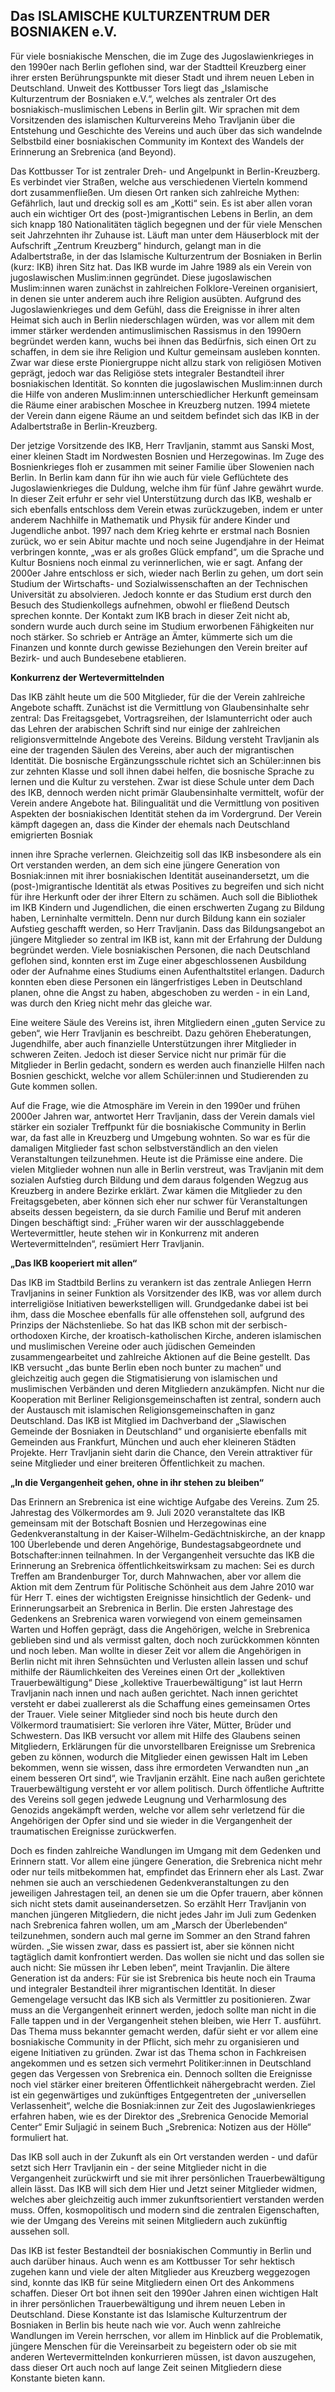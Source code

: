 ## Das ISLAMISCHE KULTURZENTRUM DER BOSNIAKEN e.V.

Für viele bosniakische Menschen, die im Zuge des Jugoslawienkrieges in den 1990er nach Berlin geflohen sind, war der Stadtteil Kreuzberg einer ihrer ersten Berührungspunkte mit dieser Stadt und ihrem neuen Leben in Deutschland. Unweit des Kottbusser Tors liegt das „Islamische Kulturzentrum der Bosniaken e.V.“, welches als zentraler Ort des bosniakisch-muslimischen Lebens in Berlin gilt. Wir sprachen mit dem Vorsitzenden des islamischen Kulturvereins Meho Travljanin über die Entstehung und Geschichte des Vereins und auch über das sich wandelnde Selbstbild einer bosniakischen Community im Kontext des Wandels der Erinnerung an Srebrenica (and Beyond). 

Das Kottbusser Tor ist zentraler Dreh- und Angelpunkt in Berlin-Kreuzberg. Es verbindet vier Straßen, welche aus verschiedenen Vierteln kommend dort zusammenfließen. Um diesen Ort ranken sich zahlreiche Mythen: Gefährlich, laut und dreckig soll es am „Kotti“ sein. Es ist aber allen voran auch ein wichtiger Ort des (post-)migrantischen Lebens in Berlin, an dem sich knapp 180 Nationalitäten täglich begegnen und der für viele Menschen seit Jahrzehnten ihr Zuhause ist. Läuft man unter dem Häuserblock mit der Aufschrift „Zentrum Kreuzberg“ hindurch, gelangt man in die Adalbertstraße, in der das Islamische Kulturzentrum der Bosniaken in Berlin (kurz: IKB) ihren Sitz hat. 
Das IKB wurde im Jahre 1989 als ein Verein von jugoslawischen Muslim:innen gegründet. Diese jugoslawischen Muslim:innen waren zunächst in zahlreichen Folklore-Vereinen organisiert, in denen sie unter anderem auch ihre Religion ausübten. Aufgrund des Jugoslawienkrieges und dem Gefühl, dass die Ereignisse in ihrer alten Heimat sich auch in Berlin niederschlagen würden, was vor allem mit dem immer stärker werdenden antimuslimischen Rassismus in den 1990ern begründet werden kann, wuchs bei ihnen das Bedürfnis, sich einen Ort zu schaffen, in dem sie ihre Religion und Kultur gemeinsam ausleben konnten. Zwar war diese erste Pioniergruppe nicht allzu stark von religiösen Motiven geprägt, jedoch war das Religiöse stets integraler Bestandteil ihrer bosniakischen Identität. So konnten die jugoslawischen Muslim:innen durch die Hilfe von anderen Muslim:innen unterschiedlicher Herkunft gemeinsam die Räume einer arabischen Moschee in Kreuzberg nutzen. 1994 mietete der Verein dann eigene Räume an und seitdem befindet sich das IKB in der Adalbertstraße in Berlin-Kreuzberg.  

Der jetzige Vorsitzende des IKB, Herr Travljanin, stammt aus Sanski Most, einer kleinen Stadt im Nordwesten Bosnien und Herzegowinas. Im Zuge des Bosnienkrieges floh er zusammen mit seiner Familie über Slowenien nach Berlin. In Berlin kam dann für ihn wie auch für viele Geflüchtete des Jugoslawienkrieges die Duldung, welche ihm für fünf Jahre gewährt wurde.  In dieser Zeit erfuhr er sehr viel Unterstützung durch das IKB, weshalb er sich ebenfalls entschloss dem Verein etwas zurückzugeben, indem er unter anderem Nachhilfe in Mathematik und Physik für andere Kinder und Jugendliche anbot. 
1997 nach dem Krieg kehrte er erstmal nach Bosnien zurück, wo er sein Abitur machte und noch seine Jugendjahre in der Heimat verbringen konnte, „was er als großes Glück empfand“, um die Sprache und Kultur Bosniens noch einmal zu verinnerlichen, wie er sagt. 
Anfang der 2000er Jahre entschloss er sich, wieder nach Berlin zu gehen, um dort sein Studium der Wirtschafts- und Sozialwissenschaften an der Technischen Universität zu absolvieren. Jedoch konnte er das Studium erst durch den Besuch des Studienkollegs aufnehmen, obwohl er fließend Deutsch sprechen konnte. Der Kontakt zum IKB brach in dieser Zeit nicht ab, sondern wurde auch durch seine im Studium erworbenen Fähigkeiten nur noch stärker. So schrieb er Anträge an Ämter, kümmerte sich um die Finanzen und konnte durch gewisse Beziehungen den Verein breiter auf Bezirk- und auch Bundesebene etablieren. 

**Konkurrenz der Wertevermittelnden**

Das IKB zählt heute um die 500 Mitglieder, für die der Verein zahlreiche Angebote schafft. Zunächst ist die Vermittlung von Glaubensinhalte sehr zentral: Das Freitagsgebet, Vortragsreihen, der Islamunterricht oder auch das Lehren der arabischen Schrift sind nur einige der zahlreichen religionsvermittelnde Angebote des Vereins. 
Bildung versteht Travljanin als eine der tragenden Säulen des Vereins, aber auch der migrantischen Identität. Die bosnische Ergänzungsschule richtet sich an Schüler:innen bis zur zehnten Klasse und soll ihnen dabei helfen, die bosnische Sprache zu lernen und die Kultur zu verstehen. Zwar ist diese Schule unter dem Dach des IKB, dennoch werden nicht primär Glaubensinhalte vermittelt, wofür der Verein andere Angebote hat. Bilingualität und die Vermittlung von positiven Aspekten der bosniakischen Identität stehen da im Vordergrund. Der Verein kämpft dagegen an, dass die Kinder der ehemals nach Deutschland emigrierten Bosniak




innen ihre Sprache verlernen. Gleichzeitig soll das IKB insbesondere als ein Ort verstanden werden, an dem sich eine jüngere Generation von Bosniak:innen mit ihrer bosniakischen Identität auseinandersetzt, um die (post-)migrantische Identität als etwas Positives zu begreifen und sich nicht für ihre Herkunft oder der ihrer Eltern zu schämen. Auch soll die Bibliothek im IKB Kindern und Jugendlichen, die einen erschwerten Zugang zu Bildung haben, Lerninhalte vermitteln. Denn nur durch Bildung kann ein sozialer Aufstieg geschafft werden, so Herr Travljanin.
Dass das Bildungsangebot an jüngere Mitglieder so zentral im IKB ist, kann mit der Erfahrung der Duldung begründet werden. Viele bosniakischen Personen, die nach Deutschland geflohen sind, konnten erst im Zuge einer abgeschlossenen Ausbildung oder der Aufnahme eines Studiums einen Aufenthaltstitel erlangen. Dadurch konnten eben diese Personen ein längerfristiges Leben in Deutschland planen, ohne die Angst zu haben, abgeschoben zu werden - in ein Land, was durch den Krieg nicht mehr das gleiche war. 

Eine weitere Säule des Vereins ist, ihren Mitgliedern einen „guten Service zu geben“, wie Herr Travljanin es beschreibt. Dazu gehören Eheberatungen, Jugendhilfe, aber auch finanzielle Unterstützungen ihrer Mitglieder in schweren Zeiten. Jedoch ist dieser Service nicht nur primär für die Mitglieder in Berlin gedacht, sondern es werden auch finanzielle Hilfen nach Bosnien geschickt, welche vor allem Schüler:innen und Studierenden zu Gute kommen sollen.

Auf die Frage, wie die Atmosphäre im Verein in den 1990er und frühen 2000er Jahren war, antwortet Herr Travljanin, dass der Verein damals viel stärker ein sozialer Treffpunkt für die bosniakische Community in Berlin war, da fast alle in Kreuzberg und Umgebung wohnten. So war es für die damaligen Mitglieder fast schon selbstverständlich an den vielen Veranstaltungen teilzunehmen. 
Heute ist die Prämisse eine andere. Die vielen Mitglieder wohnen nun alle in Berlin verstreut, was Travljanin mit dem sozialen Aufstieg durch Bildung und dem daraus folgenden Wegzug aus Kreuzberg in andere Bezirke erklärt. Zwar kämen die Mitglieder zu den Freitagsgebeten, aber können sich eher nur schwer für Veranstaltungen abseits dessen begeistern, da sie durch Familie und Beruf mit anderen Dingen beschäftigt sind: „Früher waren wir der ausschlaggebende Wertevermittler, heute stehen wir in Konkurrenz mit anderen Wertevermittelnden“, resümiert Herr Travljanin. 


**„Das IKB kooperiert mit allen“**

Das IKB im Stadtbild Berlins zu verankern ist das zentrale Anliegen Herrn Travljanins in seiner Funktion als Vorsitzender des IKB, was vor allem durch interreligiöse Initiativen bewerkstelligen will. Grundgedanke dabei ist bei ihm, dass die Moschee ebenfalls für alle offenstehen soll, aufgrund des Prinzips der Nächstenliebe. So hat das IKB schon mit der serbisch-orthodoxen Kirche, der kroatisch-katholischen Kirche, anderen islamischen und muslimischen Vereine oder auch jüdischen Gemeinden zusammengearbeitet und zahlreiche Aktionen auf die Beine gestellt. Das IKB versucht „das bunte Berlin eben noch bunter zu machen“ und gleichzeitig auch gegen die Stigmatisierung von islamischen und muslimischen Verbänden und deren Mitgliedern anzukämpfen. Nicht nur die Kooperation mit Berliner Religionsgemeinschaften ist zentral, sondern auch der Austausch mit islamischen Religionsgemeinschaften in ganz Deutschland. Das IKB ist Mitglied im Dachverband der „Slawischen Gemeinde der Bosniaken in Deutschland“ und organisierte ebenfalls mit Gemeinden aus Frankfurt, München und auch eher kleineren Städten Projekte.  Herr Travljanin sieht darin die Chance, den Verein attraktiver für seine Mitglieder und einer breiteren Öffentlichkeit zu machen. 

**„In die Vergangenheit gehen, ohne in ihr stehen zu bleiben“**

Das Erinnern an Srebrenica ist eine wichtige Aufgabe des Vereins. Zum 25. Jahrestag des Völkermordes am 9. Juli 2020 veranstaltete das IKB gemeinsam mit der Botschaft Bosnien und Herzegowinas eine Gedenkveranstaltung in der Kaiser-Wilhelm-Gedächtniskirche, an der knapp 100 Überlebende und deren Angehörige, Bundestagsabgeordnete und Botschafter:innen teilnahmen. In der Vergangenheit versuchte das IKB die Erinnerung an Srebrenica öffentlichkeitswirksam zu machen: Sei es durch Treffen am Brandenburger Tor, durch Mahnwachen, aber vor allem die Aktion mit dem Zentrum für Politische Schönheit aus dem Jahre 2010 war für Herr T. eines der wichtigsten Ereignisse hinsichtlich der Gedenk- und Erinnerungsarbeit an Srebrenica in Berlin. 
Die ersten Jahrestage des Gedenkens an Srebrenica waren vorwiegend von einem gemeinsamen Warten und Hoffen geprägt, dass die Angehörigen, welche in Srebrenica geblieben sind und als vermisst galten, doch noch zurückkommen könnten und noch leben. Man wollte in dieser Zeit vor allem die Angehörigen in Berlin nicht mit ihren Sehnsüchten und Verlusten allein lassen und schuf mithilfe der Räumlichkeiten des Vereines einen Ort der „kollektiven Trauerbewältigung“
Diese „kollektive Trauerbewältigung“ ist laut Herrn Travljanin nach innen und nach außen gerichtet. Nach innen gerichtet versteht er dabei zuallererst als die Schaffung eines gemeinsamen Ortes der Trauer. Viele seiner Mitglieder sind noch bis heute durch den Völkermord traumatisiert: Sie verloren ihre Väter, Mütter, Brüder und Schwestern. Das IKB versucht vor allem mit Hilfe des Glaubens seinen Mitgliedern, Erklärungen für die unvorstellbaren Ereignisse um Srebrenica geben zu können, wodurch die Mitglieder einen gewissen Halt im Leben bekommen, wenn sie wissen, dass ihre ermordeten Verwandten nun „an einem besseren Ort sind“, wie Travljanin erzählt. Eine nach außen gerichtete Trauerbewältigung versteht er vor allem politisch. Durch öffentliche Auftritte des Vereins soll gegen jedwede Leugnung und Verharmlosung des Genozids angekämpft werden, welche vor allem sehr verletzend für die Angehörigen der Opfer sind und sie wieder in die Vergangenheit der traumatischen Ereignisse zurückwerfen. 

Doch es finden zahlreiche Wandlungen im Umgang mit dem Gedenken und Erinnern statt. Vor allem eine jüngere Generation, die Srebrenica nicht mehr oder nur teils mitbekommen hat, empfindet das Erinnern eher als Last. Zwar nehmen sie auch an verschiedenen Gedenkveranstaltungen zu den jeweiligen Jahrestagen teil, an denen sie um die Opfer trauern, aber können sich nicht stets damit auseinandersetzen. So erzählt Herr Travljanin von manchen jüngeren Mitgliedern, die nicht jedes Jahr im Juli zum Gedenken nach Srebrenica fahren wollen, um am „Marsch der Überlebenden“ teilzunehmen, sondern auch mal gerne im Sommer an den Strand fahren würden. „Sie wissen zwar, dass es passiert ist, aber sie können nicht tagtäglich damit konfrontiert werden. Das wollen sie nicht und das sollen sie auch nicht: Sie müssen ihr Leben leben“, meint Travjanlin.
Die ältere Generation ist da anders: Für sie ist Srebrenica bis heute noch ein Trauma und integraler Bestandteil ihrer migrantischen Identität. In dieser Gemengelage versucht das IKB sich als Vermittler zu positionieren. Zwar muss an die Vergangenheit erinnert werden, jedoch sollte man nicht in die Falle tappen und in der Vergangenheit stehen bleiben, wie Herr T. ausführt. Das Thema muss bekannter gemacht werden, dafür sieht er vor allem eine bosniakische Community in der Pflicht, sich mehr zu organisieren und eigene Initiativen zu gründen. Zwar ist das Thema schon in Fachkreisen angekommen und es setzen sich vermehrt Politiker:innen in Deutschland gegen das Vergessen von Srebrenica ein. Dennoch sollten die Ereignisse noch viel stärker einer breiteren Öffentlichkeit nähergebracht werden. Ziel ist ein gegenwärtiges und zukünftiges Entgegentreten der „universellen Verlassenheit“, welche die Bosniak:innen zur Zeit des Jugoslawienkrieges erfahren haben, wie es der Direktor des „Srebrenica Genocide Memorial Center“ Emir Suljagić in seinem Buch „Srebrenica: Notizen aus der Hölle“ formuliert hat.

Das IKB soll auch in der Zukunft als ein Ort verstanden werden - und dafür setzt sich Herr Travljanin ein - der seine Mitglieder nicht in die Vergangenheit zurückwirft und sie mit ihrer persönlichen Trauerbewältigung allein lässt. Das IKB will sich dem Hier und Jetzt seiner Mitglieder widmen, welches aber gleichzeitig auch immer zukunftsorientiert verstanden werden muss. Offen, kosmopolitisch und modern sind die zentralen Eigenschaften, wie der Umgang des Vereins mit seinen Mitgliedern auch zukünftig aussehen soll. 

Das IKB ist fester Bestandteil der bosniakischen Communtiy in Berlin und auch darüber hinaus. Auch wenn es am Kottbusser Tor sehr hektisch zugehen kann und viele der alten Mitglieder aus Kreuzberg weggezogen sind, konnte das IKB für seine Mitgliedern einen Ort des Ankommens schaffen. Dieser Ort bot ihnen seit den 1990er Jahren einen wichtigen Halt in ihrer persönlichen Trauerbewältigung und ihrem neuen Leben in Deutschland. Diese Konstante ist das Islamische Kulturzentrum der Bosniaken in Berlin bis heute nach wie vor. Auch wenn zahlreiche Wandlungen im Verein herrschen, vor allem im Hinblick auf die Problematik, jüngere Menschen für die Vereinsarbeit zu begeistern oder ob sie mit anderen Wertevermittelnden konkurrieren müssen, ist davon auszugehen, dass dieser Ort auch noch auf lange Zeit seinen Mitgliedern diese Konstante bieten kann. 


